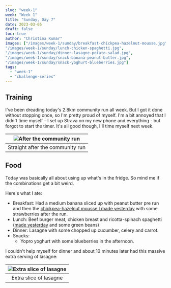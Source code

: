 ```yaml
---
slug: "week-1"
week: "Week 1"
title: "Sunday, Day 7"
date: 2023-03-05
draft: false
toc: true
author: "Christina Kumar"
images: ["/images/week-1/sunday/breakfast-chickpea-hazelnut-mousse.jpg",
"/images/week-1/sunday/lunch-chicken-spaghetti.jpg",
"/images/week-1/sunday/dinner-lasagne-potato-salad.jpg",
"/images/week-1/sunday/snack-banana-peanut-butter.jpg",
"/images/week-1/sunday/snack-yoghurt-blueberries.jpg"]
tags:
  - "week-1"
  - "challenge-series"
---
```


## Training

I've been dreading today's 2.8km community run all week. But I got it done without stopping once, so I'm pretty proud of myself. I'm a bit annoyed that I didn't time myself - I set up Strava on my new phone and everything - but forgot to start the timer. It's all good though, I'll time myself next week.

|![After the community run](/images/week-1/sunday/community-run.jpg)|
|:-:|
|Straight after the community run|

## Food

Today was basically all about using up what's in the fridge. So mind me if the combinations get a bit weird.

Here's what I ate:
- Breakfast: Had a medium banana sliced up with peanut butter pre run and then the [chickpea-hazelnut mousse I made yesterday](../saturday-day-6) with some strawberries after the run.
- Lunch: Beef burger meat, chicken breast and ricotta-spinach spaghetti ([made yesterday](../saturday-day-6) and some green beans)
- Dinner: Lasagne with some chopped up cucumber, celery and carrot. 
- Snacks: 
   - Yopro yoghurt with some blueberries in the afternoon.
  
I couldn't help myself for dinner and about 10 minutes later had this massive extra serving of lasagne:

|![Extra slice of lasagne](/images/week-1/sunday/more-lasagne.jpg)|
|:-:|
|Extra slice of lasagne|